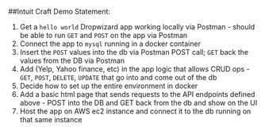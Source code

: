 ##Intuit Craft Demo Statement:

1. Get a `hello world` Dropwizard app working locally via Postman - should be able to run `GET` and `POST` on the app via Postman
2. Connect the app to `mysql` running in a docker container
3. Insert the `POST` values into the db via Postman POST call; `GET` back the values from the DB via Postman
4. Add <some API> (Yelp, Yahoo finance, etc) in the app logic that allows CRUD ops - `GET`, `POST`, `DELETE`, `UPDATE` that go into and come out of the db
5. Decide how to set up the entire environment in docker
6. <optional> Add a basic html page that sends requests to the API endpoints defined above - POST into the DB and GET back from the db and show on the UI
7. <optional> Host the app on AWS ec2 instance and connect it to the db running on that same instance
